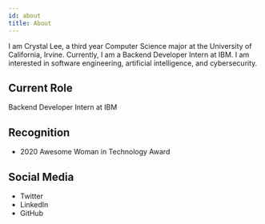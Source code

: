 ```yaml
---
id: about
title: About
---
```


I am Crystal Lee, a third year Computer Science major at the University of California, Irvine. 
Currently, I am a Backend Developer Intern at IBM.
I am interested in software engineering, artificial intelligence, and cybersecurity.

## Current Role

Backend Developer Intern at IBM

## Recognition

- 2020 Awesome Woman in Technology Award

## Social Media

- Twitter
- LinkedIn
- GitHub
